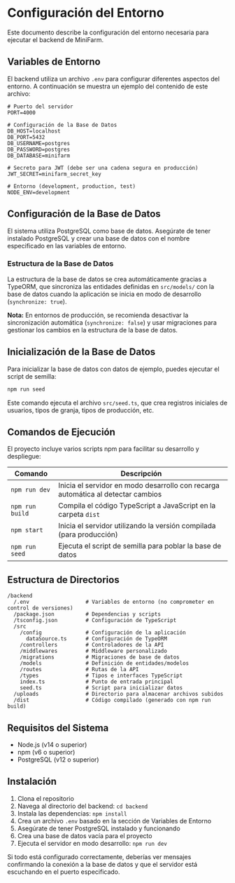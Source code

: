 # Configuración del Entorno

Este documento describe la configuración del entorno necesaria para ejecutar el backend de MiniFarm.

## Variables de Entorno

El backend utiliza un archivo `.env` para configurar diferentes aspectos del entorno. A continuación se muestra un ejemplo del contenido de este archivo:

```
# Puerto del servidor
PORT=4000

# Configuración de la Base de Datos
DB_HOST=localhost
DB_PORT=5432
DB_USERNAME=postgres
DB_PASSWORD=postgres
DB_DATABASE=minifarm

# Secreto para JWT (debe ser una cadena segura en producción)
JWT_SECRET=minifarm_secret_key

# Entorno (development, production, test)
NODE_ENV=development
```

## Configuración de la Base de Datos

El sistema utiliza PostgreSQL como base de datos. Asegúrate de tener instalado PostgreSQL y crear una base de datos con el nombre especificado en las variables de entorno.

### Estructura de la Base de Datos

La estructura de la base de datos se crea automáticamente gracias a TypeORM, que sincroniza las entidades definidas en `src/models/` con la base de datos cuando la aplicación se inicia en modo de desarrollo (`synchronize: true`).

**Nota:** En entornos de producción, se recomienda desactivar la sincronización automática (`synchronize: false`) y usar migraciones para gestionar los cambios en la estructura de la base de datos.

## Inicialización de la Base de Datos

Para inicializar la base de datos con datos de ejemplo, puedes ejecutar el script de semilla:

```bash
npm run seed
```

Este comando ejecuta el archivo `src/seed.ts`, que crea registros iniciales de usuarios, tipos de granja, tipos de producción, etc.

## Comandos de Ejecución

El proyecto incluye varios scripts npm para facilitar su desarrollo y despliegue:

| Comando | Descripción |
|---------|-------------|
| `npm run dev` | Inicia el servidor en modo desarrollo con recarga automática al detectar cambios |
| `npm run build` | Compila el código TypeScript a JavaScript en la carpeta `dist` |
| `npm start` | Inicia el servidor utilizando la versión compilada (para producción) |
| `npm run seed` | Ejecuta el script de semilla para poblar la base de datos |

## Estructura de Directorios

```
/backend
  /.env                  # Variables de entorno (no comprometer en control de versiones)
  /package.json          # Dependencias y scripts
  /tsconfig.json         # Configuración de TypeScript
  /src
    /config              # Configuración de la aplicación
      dataSource.ts      # Configuración de TypeORM
    /controllers         # Controladores de la API
    /middlewares         # Middleware personalizado
    /migrations          # Migraciones de base de datos
    /models              # Definición de entidades/modelos
    /routes              # Rutas de la API
    /types               # Tipos e interfaces TypeScript
    index.ts             # Punto de entrada principal
    seed.ts              # Script para inicializar datos
  /uploads               # Directorio para almacenar archivos subidos
  /dist                  # Código compilado (generado con npm run build)
```

## Requisitos del Sistema

- Node.js (v14 o superior)
- npm (v6 o superior)
- PostgreSQL (v12 o superior)

## Instalación

1. Clona el repositorio
2. Navega al directorio del backend: `cd backend`
3. Instala las dependencias: `npm install`
4. Crea un archivo `.env` basado en la sección de Variables de Entorno
5. Asegúrate de tener PostgreSQL instalado y funcionando
6. Crea una base de datos vacía para el proyecto
7. Ejecuta el servidor en modo desarrollo: `npm run dev`

Si todo está configurado correctamente, deberías ver mensajes confirmando la conexión a la base de datos y que el servidor está escuchando en el puerto especificado. 